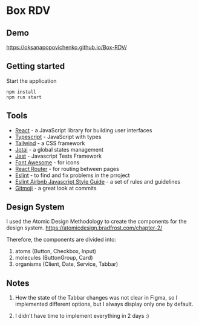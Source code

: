 # Box RDV

## Demo
https://oksanapopovichenko.github.io/Box-RDV/

## Getting started

Start the application
```
npm install
npm run start
```

## Tools

- [React](https://reactjs.org) - a JavaScript library for building user interfaces
- [Typescript](https://www.typescriptlang.org) - JavaScript with types
- [Tailwind](https://tailwindcss.com/) - a CSS framework
- [Jotai](https://jotai.org) - a global states management
- [Jest](https://jestjs.io) - Javascript Tests Framework
- [Font Awesome](https://fontawesome.com) - for icons
- [React Router](https://reactrouter.com) - for routing between pages
- [Eslint](https://eslint.org) - to find and fix problems in the prroject
- [Eslint Airbnb Javascript Style Guide](https://github.com/airbnb/javascript) - a set of rules and guidelines
- [Gitmoji](https://gitmoji.dev/) - a great look at commits

## Design System

I used the Atomic Design Methodology to create the components for the design system.
https://atomicdesign.bradfrost.com/chapter-2/

Therefore, the components are divided into:
1. atoms (Button, Checkbox, Input)
2. molecules (ButtonGroup, Card) 
3. organisms (Client, Date, Service, Tabbar)

## Notes

1. How the state of the Tabbar changes was not clear in Figma, so I implemented different options, but I always display only one by default.

2. I didn't have time to implement everything in 2 days :)
